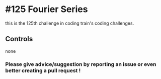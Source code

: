 # #125 Fourier Series

this is the 125th challenge in coding train's coding challenges.

## Controls

none

### Please give advice/suggestion by reporting an issue or even better creating a pull request !
